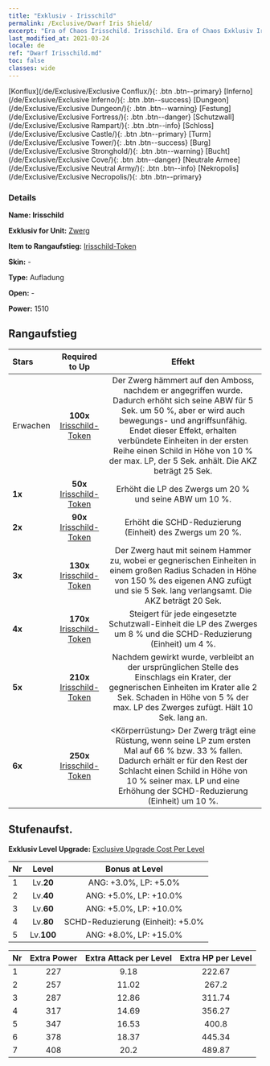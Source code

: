```yaml
---
title: "Exklusiv - Irisschild"
permalink: /Exclusive/Dwarf Iris Shield/
excerpt: "Era of Chaos Irisschild. Irisschild. Era of Chaos Exklusiv Irisschild. Zwerg Exklusiv."
last_modified_at: 2021-03-24
locale: de
ref: "Dwarf Irisschild.md"
toc: false
classes: wide
---
```

 [Konflux](/de/Exclusive/Exclusive Conflux/){: .btn .btn--primary} [Inferno](/de/Exclusive/Exclusive Inferno/){: .btn .btn--success} [Dungeon](/de/Exclusive/Exclusive Dungeon/){: .btn .btn--warning} [Festung](/de/Exclusive/Exclusive Fortress/){: .btn .btn--danger} [Schutzwall](/de/Exclusive/Exclusive Rampart/){: .btn .btn--info} [Schloss](/de/Exclusive/Exclusive Castle/){: .btn .btn--primary} [Turm](/de/Exclusive/Exclusive Tower/){: .btn .btn--success} [Burg](/de/Exclusive/Exclusive Stronghold/){: .btn .btn--warning} [Bucht](/de/Exclusive/Exclusive Cove/){: .btn .btn--danger} [Neutrale Armee](/de/Exclusive/Exclusive Neutral Army/){: .btn .btn--info} [Nekropolis](/de/Exclusive/Exclusive Necropolis/){: .btn .btn--primary} 

### Details
 **Name: Irisschild** 

 **Exklusiv for Unit:** [Zwerg](/de/units/Dwarf/) 

 **Item to Rangaufstieg:** [Irisschild-Token](/de/Items/con_913/)

 **Skin:** -

 **Type:** Aufladung

 **Open:** -

 **Power:** 1510

## Rangaufstieg

  |     Stars    |  Required to Up | Effekt |
  |:-------------|:---------------:|:---------------:|
  |  Erwachen  | **100x** [Irisschild-Token](/de/Items/con_913/) | Der Zwerg hämmert auf den Amboss, nachdem er angegriffen wurde. Dadurch erhöht sich seine ABW für 5 Sek. um 50 %, aber er wird auch bewegungs- und angriffsunfähig. Endet dieser Effekt, erhalten verbündete Einheiten in der ersten Reihe einen Schild in Höhe von 10 % der max. LP, der 5 Sek. anhält. Die AKZ beträgt 25 Sek. |
  | **1x** <i class="fas fa-star"/> | **50x** [Irisschild-Token](/de/Items/con_913/) | Erhöht die LP des Zwergs um 20 % und seine ABW um 10 %. |
  | **2x** <i class="fas fa-star"/> | **90x** [Irisschild-Token](/de/Items/con_913/) | Erhöht die SCHD-Reduzierung (Einheit) des Zwergs um 20 %. |
  | **3x** <i class="fas fa-star"/> | **130x** [Irisschild-Token](/de/Items/con_913/) | <Hammerschlag> Der Zwerg haut mit seinem Hammer zu, wobei er gegnerischen Einheiten in einem großen Radius Schaden in Höhe von 150 % des eigenen ANG zufügt und sie 5 Sek. lang verlangsamt. Die AKZ beträgt 20 Sek. |
  | **4x** <i class="fas fa-star"/> | **170x** [Irisschild-Token](/de/Items/con_913/) | Steigert für jede eingesetzte Schutzwall-Einheit die LP des Zwerges um 8 % und die SCHD-Reduzierung (Einheit) um 4 %. |
  | **5x** <i class="fas fa-star"/> | **210x** [Irisschild-Token](/de/Items/con_913/) | Nachdem <Hammerschlag> gewirkt wurde, verbleibt an der ursprünglichen Stelle des Einschlags ein Krater, der gegnerischen Einheiten im Krater alle 2 Sek. Schaden in Höhe von 5 % der max. LP des Zwerges zufügt. Hält 10 Sek. lang an. |
  | **6x** <i class="fas fa-star"/> | **250x** [Irisschild-Token](/de/Items/con_913/) | <Körperrüstung> Der Zwerg trägt eine Rüstung, wenn seine LP zum ersten Mal auf 66 % bzw. 33 % fallen. Dadurch erhält er für den Rest der Schlacht einen Schild in Höhe von 10 % seiner max. LP und eine Erhöhung der SCHD-Reduzierung (Einheit) um 10 %. |


## Stufenaufst.
 **Exklusiv Level Upgrade:** [Exclusive Upgrade Cost Per Level](/Exclusive/ExclusiveUpgradeCostPerLevel/)

  |  Nr  |   Level  | Bonus at Level |
  |:-----|:--------:|:--------------:|
  | 1 | Lv.**20** | ANG: +3.0%, LP: +5.0% |
  | 2 | Lv.**40** | ANG: +5.0%, LP: +10.0% |
  | 3 | Lv.**60** | ANG: +5.0%, LP: +10.0% |
  | 4 | Lv.**80** | SCHD-Reduzierung (Einheit): +5.0% |
  | 5 | Lv.**100** | ANG: +8.0%, LP: +15.0% |


  |  Nr  |  Extra Power | Extra Attack per Level | Extra HP per Level |
  |:-----|:--------:|:--------:|:--------:|
  | 1 | 227 | 9.18 | 222.67 |
  | 2 | 257 | 11.02 | 267.2 |
  | 3 | 287 | 12.86 | 311.74 |
  | 4 | 317 | 14.69 | 356.27 |
  | 5 | 347 | 16.53 | 400.8 |
  | 6 | 378 | 18.37 | 445.34 |
  | 7 | 408 | 20.2 | 489.87 |


